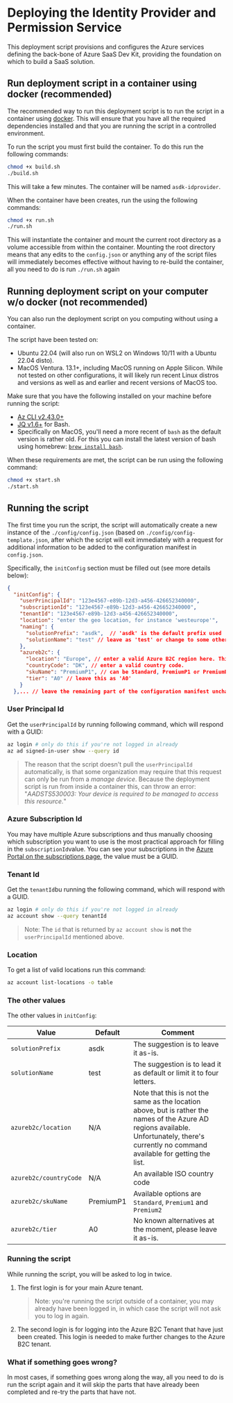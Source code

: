 # Deploying the Identity Provider and Permission Service

This deployment script provisions and configures the Azure services defining the back-bone of Azure SaaS Dev Kit, providing the foundation on which to build a SaaS solution. 

## Run deployment script in a container using docker (recommended)

The recommended way to run this deployment script is to run the script in a container using [docker](https://docs.docker.com/get-docker/). This will ensure that you have all the required dependencies installed and that you are running the script in a controlled environment.

To run the script you must first build the container. To do this  run the following commands:

```bash
chmod +x build.sh
./build.sh
```

This will take a few minutes. The container will be named `asdk-idprovider`.

When the container have been creates, run the using the following commands:

```bash 
chmod +x run.sh
./run.sh
```

This will instantiate the container and mount the current root directory as a volume accessible from within the container. Mounting the root directory means that any edits to the `config.json` or anything any of the script files will immediately becomes effective without having to re-build the container, all you need to do is run `./run.sh` again

## Running deployment script on your computer w/o docker (not recommended)
You can also run the deployment script on you computing without using a container.

The script have been tested on:
-  Ubuntu 22.04 (will also run on WSL2 on Windows 10/11 with a Ubuntu 22.04 disto).
-  MacOS Ventura. 13.1+, including MacOS running on Apple Silicon.
While not tested on other configurations, it will likely run recent Linux distros and versions as well as and earlier and recent versions of MacOS too.

Make sure that you have the following installed on your machine before running the script:
- [Az CLI v2.43.0+](https://learn.microsoft.com/en-us/cli/azure/install-azure-cli)
- [JQ v1.6+](https://linuxhint.com/bash_jq_command/) for Bash.
- Specifically on MacOS, you'll need a more recent of `bash` as the default version is rather old. For this you can install the latest version of bash using homebrew: [`brew install bash`](https://formulae.brew.sh/formula/bash).

When these requirements are met, the script can be run using the following command:
```bash
chmod +x start.sh
./start.sh
```

## Running the script

The first time you run the script, the script will automatically create a new instance of the `./config/config.json` (based on `./config/config-template.json`, after which the script will exit immediately with a request for additional information to be added to the configuration manifest in `config.json`. 

Specifically, the `initConfig` section must be filled out (see more details below):

```json
{
  "initConfig": {
    "userPrincipalId": "123e4567-e89b-12d3-a456-426652340000",
    "subscriptionId": "123e4567-e89b-12d3-a456-426652340000",
    "tenantId": "123e4567-e89b-12d3-a456-426652340000",
    "location": "enter the geo location, for instance 'westeurope'",
    "naming": {
      "solutionPrefix": "asdk",  // 'asdk' is the default prefix used
      "solutionName": "test" // leave as 'test' or change to some other name
    },
    "azureb2c": {
      "location": "Europe", // enter a valid Azure B2C region here. This is not the same as 'location'
      "countryCode": "DK", // enter a valid country code.
      "skuName": "PremiumP1", // can be Standard, PremiumP1 or PremiumP2.
      "tier": "A0" // leave this as 'A0'
    }
  },... // leave the remaining part of the configuration manifest unchanged.
```

### User Principal Id

Get the `userPrincipalId` by running following command, which will respond with a GUID:

```bash
az login # only do this if you're not logged in already
az ad signed-in-user show --query id
```

> The reason that the script doesn't pull the `userPrincipalId` automatically, is that some organization may require that this request can only be run from a *manage device*. Because the deployment script is run from inside a container this, can throw an error: "*AADSTS530003: Your device is required to be managed to access this resource.*"

### Azure Subscription Id

You may have multiple Azure subscriptions and thus manually choosing which subscription you want to use is the most practical approach for filling in the `subscriptionId`value. You can see your subscriptions in the [Azure Portal on the subscriptions page](https://ms.portal.azure.com/#view/Microsoft_Azure_Billing/SubscriptionsBlade), the value must be a GUID.

###  Tenant Id

Get the `tenantId`bu running the following command, which will respond with a GUID.

```bash
az login # only do this if you're not logged in already
az account show --query tenantId
```

> Note: The `id` that is returned by `az account show` is **not** the `userPrincipalId` mentioned above.

### Location

To get a list of valid locations run this command:

```bash
az account list-locations -o table
```

### The other values

The other values in `initConfig`:

| Value                  | Default   | Comment                                                      |
| ---------------------- | --------- | ------------------------------------------------------------ |
| `solutionPrefix`       | asdk      | The suggestion is to leave it as-is.                         |
| `solutionName`         | test      | The suggestion is to lead it as default or limit it to four letters. |
| `azureb2c/location`    | N/A       | Note that this is not the same as the location above, but is rather the names of the Azure AD regions available. Unfortunately, there's currently no command available for getting the list. |
| `azureb2c/countryCode` | N/A       | An available ISO country code                                |
| `azureb2c/skuName`     | PremiumP1 | Available options are `Standard`, `Premium1` and `Premium2`  |
| `azureb2c/tier`        | A0        | No known alternatives at the moment, please leave it as-is.  |

### Running the script

While running the script, you will be asked to log in twice. 

1. The first login is for your main Azure tenant.

   > Note: you're running the script outside of a container, you may already have been logged in, in which case the script will not ask you to log in again.

2. The second login is for logging into the Azure B2C Tenant that have just been created. This login is needed to make further changes to the Azure B2C tenant. 

### What if something goes wrong?

In most cases, if something goes wrong along the way, all you need to do is run the script again and it will skip the parts that have already been completed and re-try the parts that have not.